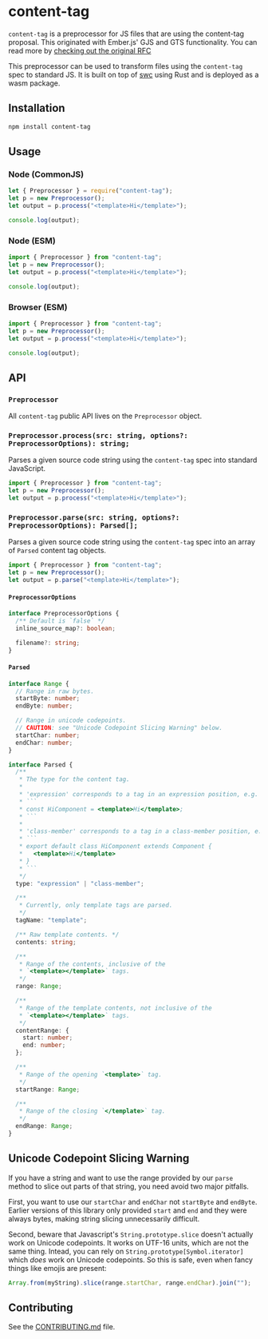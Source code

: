 # content-tag

`content-tag` is a preprocessor for JS files that are using the content-tag proposal. This originated with Ember.js' GJS and GTS functionality. You can read more by [checking out the original RFC](https://rfcs.emberjs.com/id/0931-template-compiler-api/)

This preprocessor can be used to transform files using the `content-tag` spec to standard JS. It is built on top of [swc](https://swc.rs/) using Rust and is deployed as a wasm package.

## Installation

```sh
npm install content-tag
```

## Usage

### Node (CommonJS)

```js
let { Preprocessor } = require("content-tag");
let p = new Preprocessor();
let output = p.process("<template>Hi</template>");

console.log(output);
```

### Node (ESM)

```js
import { Preprocessor } from "content-tag";
let p = new Preprocessor();
let output = p.process("<template>Hi</template>");

console.log(output);
```

### Browser (ESM)

```js
import { Preprocessor } from "content-tag";
let p = new Preprocessor();
let output = p.process("<template>Hi</template>");

console.log(output);
```

## API

### `Preprocessor`

All `content-tag` public API lives on the `Preprocessor` object.

### `Preprocessor.process(src: string, options?: PreprocessorOptions): string;`

Parses a given source code string using the `content-tag` spec into standard
JavaScript.

```ts
import { Preprocessor } from "content-tag";
let p = new Preprocessor();
let output = p.process("<template>Hi</template>");
```

### `Preprocessor.parse(src: string, options?: PreprocessorOptions): Parsed[];`

Parses a given source code string using the `content-tag` spec into an array of
`Parsed` content tag objects.

```ts
import { Preprocessor } from "content-tag";
let p = new Preprocessor();
let output = p.parse("<template>Hi</template>");
```

#### `PreprocessorOptions`

```ts
interface PreprocessorOptions {
  /** Default is `false` */
  inline_source_map?: boolean;

  filename?: string;
}
```

#### `Parsed`

````ts
interface Range {
  // Range in raw bytes.
  startByte: number;
  endByte: number;

  // Range in unicode codepoints.
  // CAUTION: see "Unicode Codepoint Slicing Warning" below.
  startChar: number;
  endChar: number;
}

interface Parsed {
  /**
   * The type for the content tag.
   *
   * 'expression' corresponds to a tag in an expression position, e.g.
   * ```
   * const HiComponent = <template>Hi</template>;
   * ```
   *
   * 'class-member' corresponds to a tag in a class-member position, e.g.
   * ```
   * export default class HiComponent extends Component {
   *   <template>Hi</template>
   * }
   * ```
   */
  type: "expression" | "class-member";

  /**
   * Currently, only template tags are parsed.
   */
  tagName: "template";

  /** Raw template contents. */
  contents: string;

  /**
   * Range of the contents, inclusive of the
   * `<template></template>` tags.
   */
  range: Range;

  /**
   * Range of the template contents, not inclusive of the
   * `<template></template>` tags.
   */
  contentRange: {
    start: number;
    end: number;
  };

  /**
   * Range of the opening `<template>` tag.
   */
  startRange: Range;

  /**
   * Range of the closing `</template>` tag.
   */
  endRange: Range;
}
````

## Unicode Codepoint Slicing Warning

If you have a string and want to use the range provided by our `parse` method to slice out parts of that string, you need avoid two major pitfalls.

First, you want to use our `startChar` and `endChar` not `startByte` and `endByte`. Earlier versions of this library only provided `start` and `end` and they were always bytes, making string slicing unnecessarily difficult.

Second, beware that Javascript's `String.prototype.slice` doesn't actually work on Unicode codepoints. It works on UTF-16 units, which are not the same thing. Intead, you can rely on `String.prototype[Symbol.iterator]` which _does_ work on Unicode codepoints. So this is safe, even when fancy things like emojis are present:

```js
Array.from(myString).slice(range.startChar, range.endChar).join("");
```

## Contributing

See the [CONTRIBUTING.md](./CONTRIBUTING.md) file.
